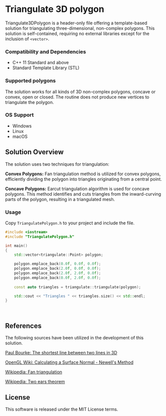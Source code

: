 # Triangulate 3D polygon

Triangulate3DPolygon is a header-only file offering a template-based solution for triangulating three-dimensional, non-complex polygons. This solution is self-contained, requiring no external libraries except for the inclusion of `<vector>`.

### Compatibility and Dependencies
- C++ 11 Standard and above
- Standard Template Library (STL)

### Supported polygons
The solution works for all kinds of 3D non-complex polygons, concave or convex, open or closed. The routine does not produce new vertices to triangulate the polygon.

### OS Support
- Windows
- Linux
- macOS

## Solution Overview
The solution uses two techniques for triangulation:

**Convex Polygons:** Fan triangulation method is utilized for convex polygons, efficiently dividing the polygon into triangles originating from a central point.

**Concave Polygons:** Earcut triangulation algorithm is used for concave polygons. This method identifies and cuts triangles from the inward-curving parts of the polygon, resulting in a triangulated mesh. 

### Usage
Copy `TriangulatePolygon.h` to your project and include the file.

```cpp
#include <iostream>
#include "TriangulatePolygon.h"

int main()
{
    std::vector<triangulate::Point> polygon;

    polygon.emplace_back(0.0f, 0.0f, 0.0f);
    polygon.emplace_back(2.0f, 0.0f, 0.0f);
    polygon.emplace_back(2.0f, 2.0f, 0.0f);
    polygon.emplace_back(0.0f, 2.0f, 0.0f);
    
    const auto triangles = triangulate::triangulate(polygon);

    std::cout << "Triangles " << triangles.size() << std::endl;
}
```
<br>
  
## References
The following sources have been utilized in the development of this solution.

[Paul Bourke: The shortest line between two lines in 3D](https://paulbourke.net/geometry/pointlineplane/)

[OpenGL Wiki: Calculating a Surface Normal - Newell's Method](https://www.khronos.org/opengl/wiki/Calculating_a_Surface_Normal)

[Wikipedia: Fan triangulation](https://en.wikipedia.org/wiki/Fan_triangulation)

[Wikipedia: Two ears theorem](https://en.wikipedia.org/wiki/Two_ears_theorem)

## License
This software is released under the MIT License terms.
